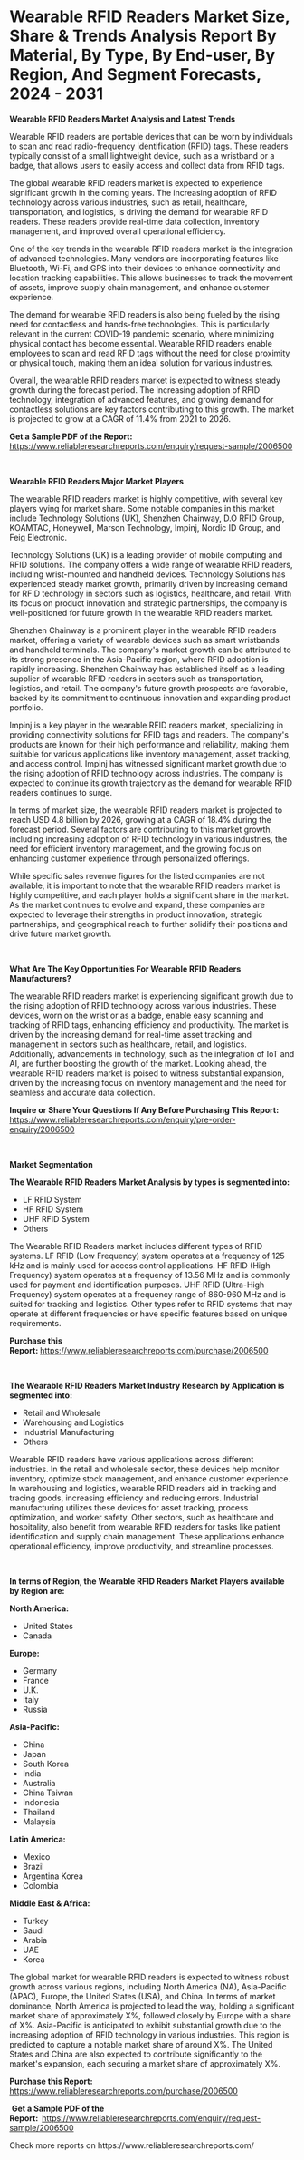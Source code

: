 <p><h1>Wearable RFID Readers Market Size, Share & Trends Analysis Report By Material, By Type, By End-user, By Region, And Segment Forecasts, 2024 - 2031</h1></p><p><strong>Wearable RFID Readers Market Analysis and Latest Trends</strong></p>
<p><p>Wearable RFID readers are portable devices that can be worn by individuals to scan and read radio-frequency identification (RFID) tags. These readers typically consist of a small lightweight device, such as a wristband or a badge, that allows users to easily access and collect data from RFID tags.</p><p>The global wearable RFID readers market is expected to experience significant growth in the coming years. The increasing adoption of RFID technology across various industries, such as retail, healthcare, transportation, and logistics, is driving the demand for wearable RFID readers. These readers provide real-time data collection, inventory management, and improved overall operational efficiency.</p><p>One of the key trends in the wearable RFID readers market is the integration of advanced technologies. Many vendors are incorporating features like Bluetooth, Wi-Fi, and GPS into their devices to enhance connectivity and location tracking capabilities. This allows businesses to track the movement of assets, improve supply chain management, and enhance customer experience.</p><p>The demand for wearable RFID readers is also being fueled by the rising need for contactless and hands-free technologies. This is particularly relevant in the current COVID-19 pandemic scenario, where minimizing physical contact has become essential. Wearable RFID readers enable employees to scan and read RFID tags without the need for close proximity or physical touch, making them an ideal solution for various industries.</p><p>Overall, the wearable RFID readers market is expected to witness steady growth during the forecast period. The increasing adoption of RFID technology, integration of advanced features, and growing demand for contactless solutions are key factors contributing to this growth. The market is projected to grow at a CAGR of 11.4% from 2021 to 2026.</p></p>
<p><strong>Get a Sample PDF of the Report:&nbsp;</strong> <a href="https://www.reliableresearchreports.com/enquiry/request-sample/2006500">https://www.reliableresearchreports.com/enquiry/request-sample/2006500</a></p>
<p>&nbsp;</p>
<p><strong>Wearable RFID Readers Major Market Players</strong></p>
<p><p>The wearable RFID readers market is highly competitive, with several key players vying for market share. Some notable companies in this market include Technology Solutions (UK), Shenzhen Chainway, D.O RFID Group, KOAMTAC, Honeywell, Marson Technology, Impinj, Nordic ID Group, and Feig Electronic.</p><p>Technology Solutions (UK) is a leading provider of mobile computing and RFID solutions. The company offers a wide range of wearable RFID readers, including wrist-mounted and handheld devices. Technology Solutions has experienced steady market growth, primarily driven by increasing demand for RFID technology in sectors such as logistics, healthcare, and retail. With its focus on product innovation and strategic partnerships, the company is well-positioned for future growth in the wearable RFID readers market.</p><p>Shenzhen Chainway is a prominent player in the wearable RFID readers market, offering a variety of wearable devices such as smart wristbands and handheld terminals. The company's market growth can be attributed to its strong presence in the Asia-Pacific region, where RFID adoption is rapidly increasing. Shenzhen Chainway has established itself as a leading supplier of wearable RFID readers in sectors such as transportation, logistics, and retail. The company's future growth prospects are favorable, backed by its commitment to continuous innovation and expanding product portfolio.</p><p>Impinj is a key player in the wearable RFID readers market, specializing in providing connectivity solutions for RFID tags and readers. The company's products are known for their high performance and reliability, making them suitable for various applications like inventory management, asset tracking, and access control. Impinj has witnessed significant market growth due to the rising adoption of RFID technology across industries. The company is expected to continue its growth trajectory as the demand for wearable RFID readers continues to surge.</p><p>In terms of market size, the wearable RFID readers market is projected to reach USD 4.8 billion by 2026, growing at a CAGR of 18.4% during the forecast period. Several factors are contributing to this market growth, including increasing adoption of RFID technology in various industries, the need for efficient inventory management, and the growing focus on enhancing customer experience through personalized offerings.</p><p>While specific sales revenue figures for the listed companies are not available, it is important to note that the wearable RFID readers market is highly competitive, and each player holds a significant share in the market. As the market continues to evolve and expand, these companies are expected to leverage their strengths in product innovation, strategic partnerships, and geographical reach to further solidify their positions and drive future market growth.</p></p>
<p>&nbsp;</p>
<p><strong>What Are The Key Opportunities For Wearable RFID Readers Manufacturers?</strong></p>
<p><p>The wearable RFID readers market is experiencing significant growth due to the rising adoption of RFID technology across various industries. These devices, worn on the wrist or as a badge, enable easy scanning and tracking of RFID tags, enhancing efficiency and productivity. The market is driven by the increasing demand for real-time asset tracking and management in sectors such as healthcare, retail, and logistics. Additionally, advancements in technology, such as the integration of IoT and AI, are further boosting the growth of the market. Looking ahead, the wearable RFID readers market is poised to witness substantial expansion, driven by the increasing focus on inventory management and the need for seamless and accurate data collection.</p></p>
<p><strong>Inquire or Share Your Questions If Any Before Purchasing This Report:</strong> <a href="https://www.reliableresearchreports.com/enquiry/pre-order-enquiry/2006500">https://www.reliableresearchreports.com/enquiry/pre-order-enquiry/2006500</a></p>
<p>&nbsp;</p>
<p><strong>Market Segmentation</strong></p>
<p><strong>The Wearable RFID Readers Market Analysis by types is segmented into:</strong></p>
<p><ul><li>LF RFID System</li><li>HF RFID System</li><li>UHF RFID System</li><li>Others</li></ul></p>
<p><p>The Wearable RFID Readers market includes different types of RFID systems. LF RFID (Low Frequency) system operates at a frequency of 125 kHz and is mainly used for access control applications. HF RFID (High Frequency) system operates at a frequency of 13.56 MHz and is commonly used for payment and identification purposes. UHF RFID (Ultra-High Frequency) system operates at a frequency range of 860-960 MHz and is suited for tracking and logistics. Other types refer to RFID systems that may operate at different frequencies or have specific features based on unique requirements.</p></p>
<p><strong>Purchase this Report:&nbsp;</strong><a href="https://www.reliableresearchreports.com/purchase/2006500">https://www.reliableresearchreports.com/purchase/2006500</a></p>
<p>&nbsp;</p>
<p><strong>The Wearable RFID Readers Market Industry Research by Application is segmented into:</strong></p>
<p><ul><li>Retail and Wholesale</li><li>Warehousing and Logistics</li><li>Industrial Manufacturing</li><li>Others</li></ul></p>
<p><p>Wearable RFID readers have various applications across different industries. In the retail and wholesale sector, these devices help monitor inventory, optimize stock management, and enhance customer experience. In warehousing and logistics, wearable RFID readers aid in tracking and tracing goods, increasing efficiency and reducing errors. Industrial manufacturing utilizes these devices for asset tracking, process optimization, and worker safety. Other sectors, such as healthcare and hospitality, also benefit from wearable RFID readers for tasks like patient identification and supply chain management. These applications enhance operational efficiency, improve productivity, and streamline processes.</p></p>
<p>&nbsp;</p>
<p><strong>In terms of Region, the Wearable RFID Readers Market Players available by Region are:</strong></p>
<p>
    <p> <strong> North America: </strong>
        <ul>
            <li>United States</li>
            <li>Canada</li>
        </ul>
        </p> 
    <p> <strong> Europe: </strong>
        <ul>
            <li>Germany</li>
            <li>France</li>
            <li>U.K.</li>
            <li>Italy</li>
            <li>Russia</li>
        </ul>
        </p> 
    <p> <strong> Asia-Pacific: </strong>
        <ul>
            <li>China</li>
            <li>Japan</li>
            <li>South Korea</li>
            <li>India</li>
            <li>Australia</li>
            <li>China Taiwan</li>
            <li>Indonesia</li>
            <li>Thailand</li>
            <li>Malaysia</li>
        </ul>
        </p> 
    <p> <strong> Latin America: </strong>
        <ul>
            <li>Mexico</li>
            <li>Brazil</li>
            <li>Argentina Korea</li>
            <li>Colombia</li>
        </ul>
        </p> 
    <p> <strong> Middle East & Africa: </strong>
        <ul>
            <li>Turkey</li>
            <li>Saudi</li>
            <li>Arabia</li>
            <li>UAE</li>
            <li>Korea</li>
        </ul>
    </p>
    </p>
<p><p>The global market for wearable RFID readers is expected to witness robust growth across various regions, including North America (NA), Asia-Pacific (APAC), Europe, the United States (USA), and China. In terms of market dominance, North America is projected to lead the way, holding a significant market share of approximately X%, followed closely by Europe with a share of X%. Asia-Pacific is anticipated to exhibit substantial growth due to the increasing adoption of RFID technology in various industries. This region is predicted to capture a notable market share of around X%. The United States and China are also expected to contribute significantly to the market's expansion, each securing a market share of approximately X%.</p></p>
<p><strong>Purchase this Report: </strong><a href="https://www.reliableresearchreports.com/purchase/2006500">https://www.reliableresearchreports.com/purchase/2006500</a></p>
<p>&nbsp;<strong>Get a Sample PDF of the Report:&nbsp;&nbsp;</strong><a href="https://www.reliableresearchreports.com/enquiry/request-sample/2006500">https://www.reliableresearchreports.com/enquiry/request-sample/2006500</a></p>
<p><strong></strong></p>
<p>Check more reports on https://www.reliableresearchreports.com/</p>